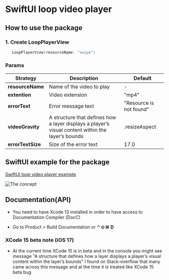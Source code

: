 # SwiftUI loop video player

## How to use the package
### 1. Create LoopPlayerView

```swift
   LoopPlayerView(resourceName: "swipe")
```

### Params

| Strategy | Description | Default |
| --- | --- |  --- | 
|**resourceName**| Name of the video to play| - |
|**extention**| Video extension | "mp4" |
|**errorText**| Error message text| "Resource is not found" |
|**videoGravity**| A structure that defines how a layer displays a player’s visual content within the layer’s bounds | .resizeAspect |
|**errorTextSize**| Size of the error text | 17.0 |

## SwiftUI example for the package
[ SwiftUI loop video player example](https://github.com/The-Igor/swiftui-loop-videoplayer-example)

  ![The concept](https://github.com/The-Igor/swiftui-loop-videoplayer-example/blob/main/swiftui-loop-videoplayer-example/img/img_02.gif)

## Documentation(API)
- You need to have Xcode 13 installed in order to have access to Documentation Compiler (DocC)

- Go to Product > Build Documentation or **⌃⇧⌘ D**

### XCode 15 beta note (iOS 17)

- At the current time XCode 15 is in beta and in the console you might see message "A structure that defines how a layer displays a player’s visual content within the layer’s bounds" I found on Stack-overflow that many came across this message and at the time it is treated like XCode 15 beta bug
